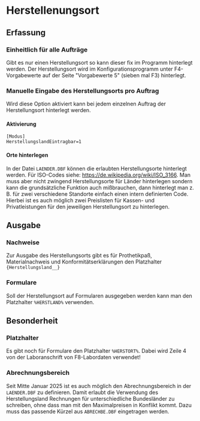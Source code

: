 # Herstellenungsort

## Erfassung

### Einheitlich für alle Aufträge

Gibt es nur einen Herstellungsort so kann dieser fix im Programm hinterlegt werden. Der Herstellungsort wird im Konfigurationsprogramm unter F4-Vorgabewerte auf der Seite "Vorgabewerte 5" (sieben mal F3) hinterlegt.

### Manuelle Eingabe des Herstellungsorts pro Auftrag

Wird diese Option aktiviert kann bei jedem einzelnen Auftrag der Herstellungsort hinterlegt werden. 

#### Aktivierung

```
[Modus]
HerstellungslandEintragbar=1
```

#### Orte hinterlegen

In der Datei <CODE>LAENDER.DBF</CODE> können die erlaubten Herstellungsorte hinterlegt werden. Für ISO-Codes siehe: https://de.wikipedia.org/wiki/ISO_3166. Man muss aber nicht zwingend Herstellungsorte für Länder hinterlegen sondern kann die grundsätzliche Funktion auch mißbrauchen, dann hinterlegt man z. B. für zwei verschiedene Standorte einfach einen intern definierten Code. Hierbei ist es auch möglich zwei Preislisten für Kassen- und Privatleistungen für den jeweiligen Herstellungsort zu hinterlegen.

## Ausgabe

### Nachweise

Zur Ausgabe des Herstellungsorts gibt es für Prothetikpaß, Materialnachweis und Konformitätserklärungen den Platzhalter <CODE>{Herstellungsland__}</CODE>

### Formulare

Soll der Herstellungsort auf Formularen ausgegeben werden kann man den Platzhalter <CODE>%HERSTLAND%</CODE> verwenden.

## Besonderheit

### Platzhalter
Es gibt noch für Formulare den Platzhalter <CODE>%HERSTORT%</CODE>. Dabei wird Zeile 4 von der Laboranschrift von F8-Labordaten verwendet!

### Abrechnungsbereich
Seit Mitte Januar 2025 ist es auch möglich den Abrechnungsbereich in der <CODE>LAENDER.DBF</CODE> zu definieren. Damit erlaubt die Verwendung des Herstellungsland Rechnungen für unterschiedliche Bundesländer zu schreiben, ohne dass man mit den Maximalpreisen in Konflikt kommt. Dazu muss das passende Kürzel aus <CODE>ABRECHBE.DBF</CODE> eingetragen werden.
